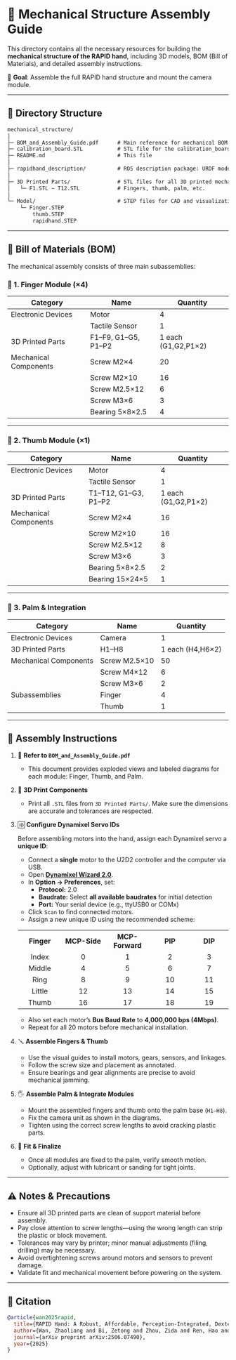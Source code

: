 # 🦾 Mechanical Structure Assembly Guide

This directory contains all the necessary resources for building the **mechanical structure of the RAPID hand**, including 3D models, BOM (Bill of Materials), and detailed assembly instructions.

📌 **Goal**: Assemble the full RAPID hand structure and mount the camera module.

---

## 📁 Directory Structure

```txt
mechanical_structure/
│
├─ BOM_and_Assembly_Guide.pdf      # Main reference for mechanical BOM & visual instructions
├─ calibration_board.STL           # STL file for the calibration_board
├─ README.md                       # This file
│
├─ rapidhand_description/          # ROS description package: URDF model, meshes, config & launch files
│
├─ 3D Printed Parts/               # STL files for all 3D printed mechanical parts
│   └─ F1.STL ~ T12.STL            # Fingers, thumb, palm, etc.
│
└─ Model/                          # STEP files for CAD and visualization
    └─ Finger.STEP
        thumb.STEP
        rapidhand.STEP
```

---

## 🧩 Bill of Materials (BOM)

The mechanical assembly consists of three main subassemblies:

### 🔹 1. Finger Module (×4)

| Category              | Name                   | Quantity             |
| --------------------- | ---------------------- | -------------------- |
| Electronic Devices    | Motor                  | 4                    |
|                       | Tactile Sensor         | 1                    |
| 3D Printed Parts      | F1–F9, G1–G5, P1–P2 | 1 each (G1,G2,P1×2) |
| Mechanical Components | Screw M2×4            | 20                   |
|                       | Screw M2×10           | 16                   |
|                       | Screw M2.5×12         | 6                    |
|                       | Screw M3×6            | 3                    |
|                       | Bearing 5×8×2.5      | 4                    |

---

### 🔹 2. Thumb Module (×1)

| Category              | Name                    | Quantity             |
| --------------------- | ----------------------- | -------------------- |
| Electronic Devices    | Motor                   | 4                    |
|                       | Tactile Sensor          | 1                    |
| 3D Printed Parts      | T1–T12, G1–G3, P1–P2 | 1 each (G1,G2,P1×2) |
| Mechanical Components | Screw M2×4             | 16                   |
|                       | Screw M2×10            | 16                   |
|                       | Screw M2.5×12          | 8                    |
|                       | Screw M3×6             | 3                    |
|                       | Bearing 5×8×2.5       | 2                    |
|                       | Bearing 15×24×5       | 1                    |

---

### 🔹 3. Palm & Integration

| Category              | Name           | Quantity          |
| --------------------- | -------------- | ----------------- |
| Electronic Devices    | Camera         | 1                 |
| 3D Printed Parts      | H1–H8         | 1 each (H4,H6×2) |
| Mechanical Components | Screw M2.5×10 | 50                |
|                       | Screw M4×12   | 6                 |
|                       | Screw M3×6    | 2                 |
| Subassemblies         | Finger         | 4                 |
|                       | Thumb          | 1                 |

---

## 🔧 Assembly Instructions

1. 📘 **Refer to `BOM_and_Assembly_Guide.pdf`**

   - This document provides exploded views and labeled diagrams for each module: Finger, Thumb, and Palm.
2. 🧱 **3D Print Components**

   - Print all `.STL` files from `3D Printed Parts/`. Make sure the dimensions are accurate and tolerances are respected.
3. 🆔 **Configure Dynamixel Servo IDs**

   Before assembling motors into the hand, assign each Dynamixel servo a **unique ID**:

   - Connect a **single** motor to the U2D2 controller and the computer via USB.
   - Open [**Dynamixel Wizard 2.0**](https://emanual.robotis.com/docs/en/software/dynamixel/dynamixel_wizard2/).
   - In **Option → Preferences**, set:
     - **Protocol:** 2.0
     - **Baudrate:** Select **all available baudrates** for initial detection
     - **Port:** Your serial device (e.g., ttyUSB0 or COMx)
   - Click `Scan` to find connected motors.
   - Assign a new unique ID using the recommended scheme:

   <table>
      <tr>
        <th style="width: 105px; text-align: center;">Finger</th>
        <th style="width: 105px; text-align: center;">MCP-Side</th>
        <th style="width: 105px; text-align: center;">MCP-Forward</th>
        <th style="width: 105px; text-align: center;">PIP</th>
        <th style="width: 105px; text-align: center;">DIP</th>
      </tr>
      <tr>
        <td style="text-align: center;">Index</td>
        <td style="text-align: center;">0</td>
        <td style="text-align: center;">1</td>
        <td style="text-align: center;">2</td>
        <td style="text-align: center;">3</td>
      </tr>
      <tr>
        <td style="text-align: center;">Middle</td>
        <td style="text-align: center;">4</td>
        <td style="text-align: center;">5</td>
        <td style="text-align: center;">6</td>
        <td style="text-align: center;">7</td>
      </tr>
      <tr>
        <td style="text-align: center;">Ring</td>
        <td style="text-align: center;">8</td>
        <td style="text-align: center;">9</td>
        <td style="text-align: center;">10</td>
        <td style="text-align: center;">11</td>
      </tr>
      <tr>
        <td style="text-align: center;">Little</td>
        <td style="text-align: center;">12</td>
        <td style="text-align: center;">13</td>
        <td style="text-align: center;">14</td>
        <td style="text-align: center;">15</td>
      </tr>
      <tr>
        <td style="text-align: center;">Thumb</td>
        <td style="text-align: center;">16</td>
        <td style="text-align: center;">17</td>
        <td style="text-align: center;">18</td>
        <td style="text-align: center;">19</td>
      </tr>
    </table>

   - Also set each motor’s **Bus Baud Rate** to **4,000,000 bps (4Mbps)**.
   - Repeat for all 20 motors before mechanical installation.
4. 🪛 **Assemble Fingers & Thumb**

   - Use the visual guides to install motors, gears, sensors, and linkages.
   - Follow the screw size and placement as annotated.
   - Ensure bearings and gear alignments are precise to avoid mechanical jamming.
5. 🖐️ **Assemble Palm & Integrate Modules**

   - Mount the assembled fingers and thumb onto the palm base (`H1–H8`).
   - Fix the camera unit as shown in the diagrams.
   - Tighten using the correct screw lengths to avoid cracking plastic parts.
6. 🧩 **Fit & Finalize**

   - Once all modules are fixed to the palm, verify smooth motion.
   - Optionally, adjust with lubricant or sanding for tight joints.

<!-- 7. 🎯 **Calibrate Zero Position**

   - Ensure all mechanical installation is complete.
   - Mount the **calibration fixture** and place all fingers in their intended **zero (neutral) pose**.
   - Run:

     ```bash
     python -m utils.motor_init
     ```

   - Verify with:

     ```bash
     python -m utils.motor_init --test
     ```

     This sets all joint angles to zero. Visually confirm proper alignment.

Once all motors have been installed and zeroed, run the following command to test the motor configuration:

```shell
python -m utils.motion_sequence_controller
```

If the robotic hand can perform preset gestures such as finger curling without any collisions or unnatural motion, the assembly and motor configuration are correct. -->

---

## ⚠️ Notes & Precautions

- Ensure all 3D printed parts are clean of support material before assembly.
- Pay close attention to screw lengths—using the wrong length can strip the plastic or block movement.
- Tolerances may vary by printer; minor manual adjustments (filing, drilling) may be necessary.
- Avoid overtightening screws around motors and sensors to prevent damage.
- Validate fit and mechanical movement before powering on the system.

---

## 🔗 Citation

```bibtex
@article{wan2025rapid,
  title={RAPID Hand: A Robust, Affordable, Perception-Integrated, Dexterous Manipulation Platform for Generalist Robot Autonomy},
  author={Wan, Zhaoliang and Bi, Zetong and Zhou, Zida and Ren, Hao and Zeng, Yiming and Li, Yihan and Qi, Lu and Yang, Xu and Yang, Ming-Hsuan and Cheng, Hui},
  journal={arXiv preprint arXiv:2506.07490},
  year={2025}
}
```
